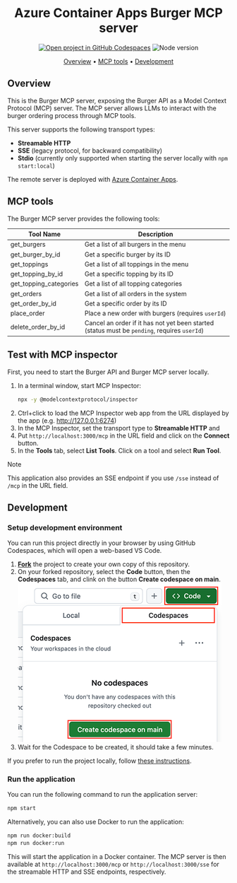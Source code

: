 <div align="center">

# Azure Container Apps Burger MCP server

[![Open project in GitHub Codespaces](https://img.shields.io/badge/Codespaces-Open-blue?style=flat-square&logo=github)](https://codespaces.new/Microsoft/open-hack-build-25?hide_repo_select=true&ref=main&quickstart=true)
![Node version](https://img.shields.io/badge/Node.js->=22-3c873a?style=flat-square)

[Overview](#overview) • [MCP tools](#mcp-tools) • [Development](#development)

</div>

## Overview

This is the Burger MCP server, exposing the Burger API as a Model Context Protocol (MCP) server. The MCP server allows LLMs to interact with the burger ordering process through MCP tools.

This server supports the following transport types:
- **Streamable HTTP**
- **SSE** (legacy protocol, for backward compatibility)
- **Stdio** (currently only supported when starting the server locally with `npm start:local`)

The remote server is deployed with [Azure Container Apps](https://learn.microsoft.com/azure/container-apps/overview).

## MCP tools

The Burger MCP server provides the following tools:

| Tool Name | Description |
|-----------|-------------|
| get_burgers | Get a list of all burgers in the menu |
| get_burger_by_id | Get a specific burger by its ID |
| get_toppings | Get a list of all toppings in the menu |
| get_topping_by_id | Get a specific topping by its ID |
| get_topping_categories | Get a list of all topping categories |
| get_orders | Get a list of all orders in the system |
| get_order_by_id | Get a specific order by its ID |
| place_order | Place a new order with burgers (requires `userId`) |
| delete_order_by_id | Cancel an order if it has not yet been started (status must be `pending`, requires `userId`) |

## Test with MCP inspector

First, you need to start the Burger API and Burger MCP server locally.

1. In a terminal window, start MCP Inspector:
    ```bash
    npx -y @modelcontextprotocol/inspector
    ```
2. Ctrl+click to load the MCP Inspector web app from the URL displayed by the app (e.g. http://127.0.0.1:6274)
3. In the MCP Inspector, set the transport type to **Streamable HTTP** and 
3. Put `http://localhost:3000/mcp` in the URL field and click on the **Connect** button.
4. In the **Tools** tab, select **List Tools**. Click on a tool and select **Run Tool**.

> [!NOTE]
> This application also provides an SSE endpoint if you use `/sse` instead of `/mcp` in the URL field. 

## Development

### Setup development environment

You can run this project directly in your browser by using GitHub Codespaces, which will open a web-based VS Code.

1. [**Fork**](https://github.com/Microsoft/open-hack-build-25/fork) the project to create your own copy of this repository.
2. On your forked repository, select the **Code** button, then the **Codespaces** tab, and clink on the button **Create codespace on main**.
   ![Screenshot showing how to create a new codespace](../../docs/images/codespaces.png?raw=true)
3. Wait for the Codespace to be created, it should take a few minutes.

If you prefer to run the project locally, follow [these instructions](../../README.md#use-your-local-environment).

### Run the application

You can run the following command to run the application server:

```bash
npm start
```

Alternatively, you can also use Docker to run the application:

```bash
npm run docker:build
npm run docker:run
```

This will start the application in a Docker container. The MCP server is then available at `http://localhost:3000/mcp` or `http://localhost:3000/sse` for the streamable HTTP and SSE endpoints, respectively.

